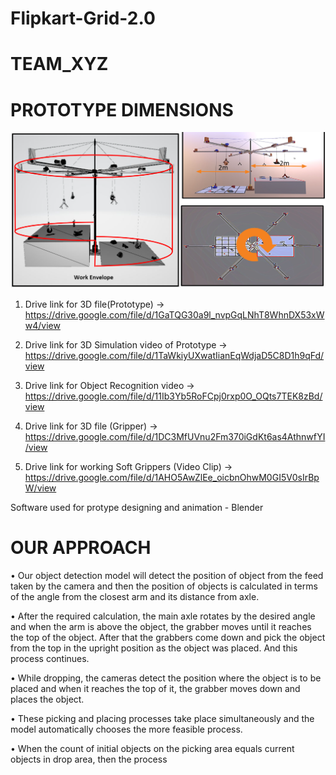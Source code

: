 # Flipkart-Grid-2.0
# TEAM_XYZ
# PROTOTYPE DIMENSIONS
![](fgridprototype.PNG)

1. Drive link for 3D file(Prototype)
-> https://drive.google.com/file/d/1GaTQG30a9l_nvpGqLNhT8WhnDX53xWw4/view

2. Drive link for 3D Simulation video of Prototype 
-> https://drive.google.com/file/d/1TaWkiyUXwatIianEqWdjaD5C8D1h9qFd/view

3. Drive link for Object Recognition video
-> https://drive.google.com/file/d/11Ib3Yb5RoFCpj0rxp0O_OQts7TEK8zBd/view

4. Drive link for 3D file (Gripper) 
-> https://drive.google.com/file/d/1DC3MfUVnu2Fm370iGdKt6as4AthnwfYI/view

5. Drive link for working Soft Grippers (Video Clip) 
-> https://drive.google.com/file/d/1AHO5AwZlEe_oicbnOhwM0GI5V0sIrBpW/view

Software used for protype designing and animation - Blender

# OUR APPROACH
• Our object detection model will detect the position of object from the feed taken by the camera and then the
position of objects is calculated in terms of the angle from the closest arm and its distance from axle.

• After the required calculation, the main axle rotates by the desired angle and when the arm is above the
object, the grabber moves until it reaches the top of the object. After that the grabbers come down and pick
the object from the top in the upright position as the object was placed. And this process continues.

• While dropping, the cameras detect the position where the object is to be placed and when it reaches the top
of it, the grabber moves down and places the object.

• These picking and placing processes take place simultaneously and the model automatically chooses the
more feasible process.

• When the count of initial objects on the picking area equals current objects in drop area, then the process
